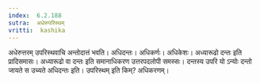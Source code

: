 ```yaml
---
index:  6.2.188
sutra:  अधेरुपरिस्थम्
vritti:  kashika 
---
```


अधेरुत्तरम् उपरिस्थवाचि अन्तोदात्तं भवति। अधिदन्तः। अधिकर्णः। अधिकेशः। अध्यारूढो दन्तः इति प्रादिसमासः। अध्यारूढो वा दन्तः इति समानाधिकरण उत्तरपदलोपी समस्सः। दन्तस्य उपरि यो ऽन्योः दन्तो जायते स उच्यते अधिदन्तः इति। उपरिस्थम् इति किम्? अधिकरणम्।


